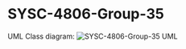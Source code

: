 # SYSC-4806-Group-35
UML Class diagram:
![SYSC-4806-Group-35 UML](https://github.com/user-attachments/assets/f64c57d8-10ac-4d76-b24c-13ad8dd8b874)
